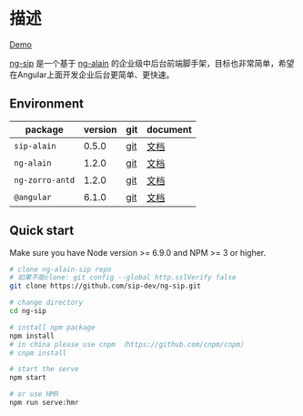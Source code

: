 # 描述

[Demo](https://sip-dev.github.io/ng-sip/)

[ng-sip](https://github.com/sip-dev/ng-sip) 是一个基于 [ng-alain](https://github.com/cipchk/ng-alain) 的企业级中后台前端脚手架，目标也非常简单，希望在Angular上面开发企业后台更简单、更快速。

## Environment

| package | version | git | document |
| ------- | ------- | ------- | ------- |
| `sip-alain` | 0.5.0 | [git](https://github.com/sip-dev/sip-alain/) | [文档](https://github.com/sip-dev/sip-alain/wiki) |
| `ng-alain` | 1.2.0 | [git](https://github.com/cipchk/ng-alain/) | [文档](http://ng-alain.com/) |
| `ng-zorro-antd` | 1.2.0 | [git](https://github.com/NG-ZORRO/ng-zorro-antd) | [文档](https://ng.ant.design/) |
| `@angular` | 6.1.0 | [git](https://github.com/angular/angular) | [文档](https://angular.cn/) |

## Quick start

Make sure you have Node version >= 6.9.0 and NPM >= 3 or higher.

```bash
# clone ng-alain-sip repo
# 如果不能clone: git config --global http.sslVerify false
git clone https://github.com/sip-dev/ng-sip.git

# change directory
cd ng-sip

# install npm package
npm install
# in china please use cnpm （https://github.com/cnpm/cnpm）
# cnpm install

# start the serve
npm start

# or use HMR
npm run serve:hmr
```
